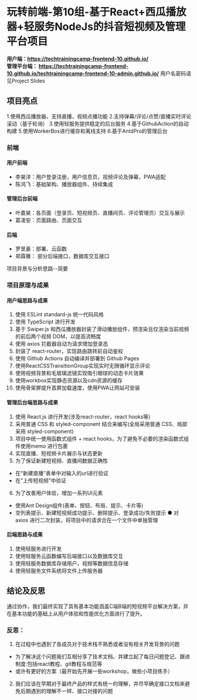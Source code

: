 # 玩转前端-第10组-基于React+西瓜播放器+轻服务NodeJs的抖音短视频及管理平台项目

**用户端：https://techtrainingcamp-frontend-10.github.io/**  
**管理平台端： https://techtrainingcamp-frontend-10.github.io/techtrainingcamp-frontend-10-admin.github.io/**
用户名密码请见Project Slides


## 项目亮点
1.使用西瓜播放器，支持直播，视频点播功能
2.支持弹幕/评论/点赞/直播实时评论滚动（基于轮询）
3.使用轻服务提供稳定的后台服务
4.基于GithubAction的自动构建
5.使用WorkerBox进行缓存和离线支持
6.基于AntdPro的管理后台

### 前端
#### 用户前端
  - 李昊洋：用户登录注册，用户信息页，视频评论及弹幕，PWA适配
  - 陈鸿飞：基础架构、播放器组件、持续集成
#### 管理后台前端
  - 叶嘉昊：各页面（登录页、短视频页、直播间页、评论管理页）交互与展示
  - 葛凌安：页面路由、页面交互
#### 后端
- 罗昱豪：部署、云函数
- 郑霖雅： 部分后端接口，数据库交互接口


项目背景与分析思路--简要  

### 项目原理与成果
#### 用户端思路与成果
1. 使用 ESLint standard-js 统一代码风格
2. 使用 TypeScript 进行开发
3. 基于 Swiper.js 和西瓜播放器封装了滑动播放组件，预渲染且仅渲染当前视频的前后两个视频 DOM，以提高流畅度
4. 使用 axios 拦截器自动为请求增加登录态
5. 封装了 react-router，实现路由跳转前自动鉴权
6. 使用 Github Actions 自动编译并部署到 Github Pages
7. 使用ReactCSSTransitionGroup实现实时无限循环显示评论
8. 使用视频背景和毛玻璃滤镜实现吸引眼球的动态卡片效果
9. 使用workbox实现静态资源以及cdn资源的缓存
10. 使用骨架屏提升首屏加载速度，使用PWA让网站可安装
#### 管理后台端思路与成果
1. 使用 React.js 进行开发(涉及react-router，react hooks等)
2. 采用普通 CSS 和 styled-component 结合来编写(全局采用普通 CSS、局部采用 styled-component)
3. 项目中统一使用函数式组件 + react hooks，为了避免不必要的渲染函数式组件使用memo 进行包裹
4. 实现直播、短视频卡片展示与状态更新
5.  为了保证新建短视频、直播间数据正确性
- 在“新建直播”表单中对输入的url进行验证
- 在“上传短视频”中验证
6. 为了改善用户体验，增加一系列UI元素
- 使用Ant Design组件(表单、按钮、布局、提示、卡片等)
- 空列表提示、新建短视频成功提示、删除提示、登录成功/失败提示 ● 对 axios 进行二次封装，将项目中的请求合在一个文件中单独管理
#### 后端思路与成果
1. 使用轻服务进行开发
2. 使用轻服务云函数编写后端接口以及数据库交互
3. 使用轻服务数据库存储用户，视频等数据信息存储
4. 使用轻服务文件系统将文件上传服务器
## 结论及反思
通过协作，我们最终实现了具有基本功能涵盖C端B端的短视频平台解决方案，并在基本功能的基础上从用户体验和性能优化方面进行了提升。
### 反思：
1. 在过程中也遇到了各成员对于技术栈不熟悉或者没有相关开发背景的问题
- 为了解决这个问题我们互相分享了技术文档、并建立起了每日问题登记、跟进制度:包括react教程、git教程与规范等
- 或许有更好的方案（最开始先开展一些workshop，做些小项目练手）
2. 我们应该在早期对于最终产品的样式有统一的理解，并尽早确定接口文档来避免后期遇到的理解不一样、接口对接的问题
